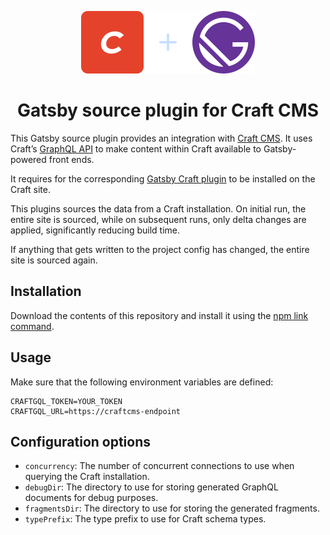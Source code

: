 <p align="center">
  <img src="craftcms-gatsby.svg" width="278" height="100" alt="Craft CMS + Gatsby">
</p>
<h1 align="center">Gatsby source plugin for Craft CMS</h1>

This Gatsby source plugin provides an integration with [Craft CMS](https://craftcms.com). It uses Craft’s [GraphQL API](https://docs.craftcms.com/v3/graphql.html) to make content within Craft available to Gatsby-powered front ends.

It requires for the corresponding [Gatsby Craft plugin](https://github.com/craftcms/craft-gatsby) to be installed on the Craft site.

This plugins sources the data from a Craft installation. On initial run, the entire site is sourced, while on subsequent runs, only delta changes are applied, significantly reducing build time.

If anything that gets written to the project config has changed, the entire site is sourced again.

## Installation

Download the contents of this repository and install it using the [npm link command](https://docs.npmjs.com/cli/link.html).

## Usage

Make sure that the following environment variables are defined:

```title:.env
CRAFTGQL_TOKEN=YOUR_TOKEN
CRAFTGQL_URL=https://craftcms-endpoint
```

## Configuration options

- `concurrency`: The number of concurrent connections to use when querying the Craft installation.
- `debugDir`: The directory to use for storing generated GraphQL documents for debug purposes.
- `fragmentsDir`: The directory to use for storing the generated fragments.
- `typePrefix`: The type prefix to use for Craft schema types.
